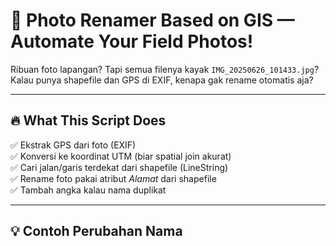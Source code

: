 # 📸 Photo Renamer Based on GIS — Automate Your Field Photos!

Ribuan foto lapangan? Tapi semua filenya kayak `IMG_20250626_101433.jpg`?  
Kalau punya shapefile dan GPS di EXIF, kenapa gak rename otomatis aja?

---

## 🔥 What This Script Does

✅ Ekstrak GPS dari foto (EXIF)  
✅ Konversi ke koordinat UTM (biar spatial join akurat)  
✅ Cari jalan/garis terdekat dari shapefile (LineString)  
✅ Rename foto pakai atribut *Alamat* dari shapefile  
✅ Tambah angka kalau nama duplikat

---

## 💡 Contoh Perubahan Nama


